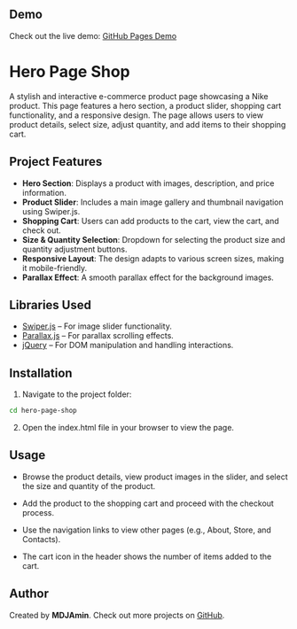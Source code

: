 ## Demo

Check out the live demo: [GitHub Pages Demo](https://mdjamin.github.io/Shose_Store_Page/)

# Hero Page Shop

A stylish and interactive e-commerce product page showcasing a Nike product. This page features a hero section, a product slider, shopping cart functionality, and a responsive design. The page allows users to view product details, select size, adjust quantity, and add items to their shopping cart.

## Project Features

- **Hero Section**: Displays a product with images, description, and price information.
- **Product Slider**: Includes a main image gallery and thumbnail navigation using Swiper.js.
- **Shopping Cart**: Users can add products to the cart, view the cart, and check out.
- **Size & Quantity Selection**: Dropdown for selecting the product size and quantity adjustment buttons.
- **Responsive Layout**: The design adapts to various screen sizes, making it mobile-friendly.
- **Parallax Effect**: A smooth parallax effect for the background images.

## Libraries Used

- [Swiper.js](https://swiperjs.com/) – For image slider functionality.
- [Parallax.js](https://github.com/wagerfield/parallax) – For parallax scrolling effects.
- [jQuery](https://jquery.com/) – For DOM manipulation and handling interactions.

## Installation

1. Navigate to the project folder:

```bash
cd hero-page-shop
```

2. Open the index.html file in your browser to view the page.

## Usage

- Browse the product details, view product images in the slider, and select the size and quantity of the product.

- Add the product to the shopping cart and proceed with the checkout process.

- Use the navigation links to view other pages (e.g., About, Store, and Contacts).

- The cart icon in the header shows the number of items added to the cart.

## Author

Created by **MDJAmin**. Check out more projects on [GitHub](https://github.com/MDJAmin).
